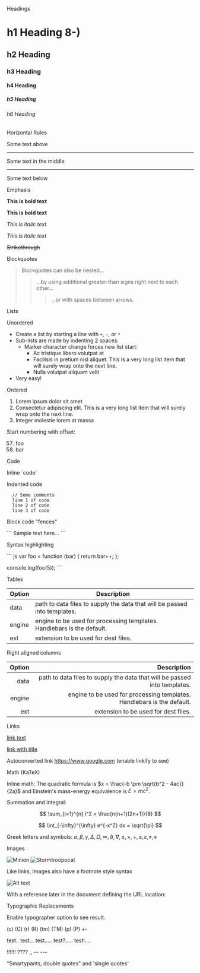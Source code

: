Headings

# h1 Heading 8-)

## h2 Heading

### h3 Heading

#### h4 Heading

##### h5 Heading

###### h6 Heading

Horizontal Rules

Some text above

---

Some text in the middle

---

Some text below

Emphasis

**This is bold text**

**This is bold text**

_This is italic text_

_This is italic text_

~~Strikethrough~~

Blockquotes

> Blockquotes can also be nested...
>
> > ...by using additional greater-than signs right next to each other...
> >
> > > ...or with spaces between arrows.

Lists

Unordered

- Create a list by starting a line with `+`, `-`, or `*`
- Sub-lists are made by indenting 2 spaces:
  - Marker character change forces new list start:
    - Ac tristique libero volutpat at
    * Facilisis in pretium nisl aliquet. This is a very long list item that will surely wrap onto the next line.
    - Nulla volutpat aliquam velit
- Very easy!

Ordered

1. Lorem ipsum dolor sit amet
2. Consectetur adipiscing elit. This is a very long list item that will surely wrap onto the next line.
3. Integer molestie lorem at massa

Start numbering with offset:

57. foo
58. bar

Code

Inline \`code\`

Indented code

      // Some comments
      line 1 of code
      line 2 of code
      line 3 of code

Block code "fences"

\`\`\`
Sample text here...
\`\`\`

Syntax highlighting

\`\`\` js
var foo = function (bar) {
return bar++;
};

console.log(foo(5));
\`\`\`

Tables

| Option | Description                                                               |
| ------ | ------------------------------------------------------------------------- |
| data   | path to data files to supply the data that will be passed into templates. |
| engine | engine to be used for processing templates. Handlebars is the default.    |
| ext    | extension to be used for dest files.                                      |

Right aligned columns

| Option |                                                               Description |
| -----: | ------------------------------------------------------------------------: |
|   data | path to data files to supply the data that will be passed into templates. |
| engine |    engine to be used for processing templates. Handlebars is the default. |
|    ext |                                      extension to be used for dest files. |

Links

[link text](https://www.google.com)

[link with title](https://www.google.com 'title text!')

Autoconverted link https://www.google.com (enable linkify to see)

Math (KaTeX)

Inline math: The quadratic formula is $x = \frac{-b \pm \sqrt{b^2 - 4ac}}{2a}$ and Einstein's mass-energy equivalence is $E = mc^2$.

Summation and integral:

$$
\sum_{i=1}^{n} i^2 = \frac{n(n+1)(2n+1)}{6}
$$

$$
\int_{-\infty}^{\infty} e^{-x^2} dx = \sqrt{\pi}
$$

Greek letters and symbols: $\alpha, \beta, \gamma, \Delta, \Omega, \infty, \partial, \nabla, \pm, \times, \div, \leq, \geq, \neq, \approx$

Images

![Minion](https://octodex.github.com/images/minion.png)
![Stormtroopocat](https://octodex.github.com/images/stormtroopocat.jpg 'The Stormtroopocat')

Like links, Images also have a footnote style syntax

![Alt text][id]

With a reference later in the document defining the URL location:

[id]: https://octodex.github.com/images/dojocat.jpg 'The Dojocat'

Typographic Replacements

Enable typographer option to see result.

(c) (C) (r) (R) (tm) (TM) (p) (P) +-

test.. test... test..... test?..... test!....

!!!!!! ???? ,, -- ---

"Smartypants, double quotes" and 'single quotes'
